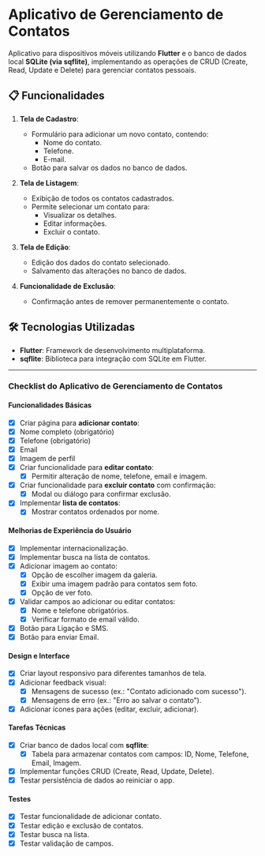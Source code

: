 # Aplicativo de Gerenciamento de Contatos

Aplicativo para dispositivos móveis utilizando **Flutter** e o banco de dados local **SQLite (via sqflite)**, implementando as operações de CRUD (Create, Read, Update e Delete) para gerenciar contatos pessoais.

## 📋 Funcionalidades

1. **Tela de Cadastro**:
   - Formulário para adicionar um novo contato, contendo:
     - Nome do contato.
     - Telefone.
     - E-mail.
   - Botão para salvar os dados no banco de dados.

2. **Tela de Listagem**:
   - Exibição de todos os contatos cadastrados.
   - Permite selecionar um contato para:
     - Visualizar os detalhes.
     - Editar informações.
     - Excluir o contato.

3. **Tela de Edição**:
   - Edição dos dados do contato selecionado.
   - Salvamento das alterações no banco de dados.

4. **Funcionalidade de Exclusão**:
   - Confirmação antes de remover permanentemente o contato.

## 🛠️ Tecnologias Utilizadas

- **Flutter**: Framework de desenvolvimento multiplataforma.
- **sqflite**: Biblioteca para integração com SQLite em Flutter.

<!-- ## 🎨 Capturas de Tela

- **Tela de Cadastro**:
![Tela de Cadastro](screenshots/cadastro.png)

- **Tela de Listagem**:
![Tela de Listagem](screenshots/listagem.png)

- **Tela de Edição**:
![Tela de Edição](screenshots/edicao.png) -->

---

### **Checklist do Aplicativo de Gerenciamento de Contatos**

#### **Funcionalidades Básicas**
- [x]  Criar página para **adicionar contato**:
  - [x] Nome completo (obrigatório)
  - [x] Telefone (obrigatório)
  - [x] Email
  - [x] Imagem de perfil
- [x] Criar funcionalidade para **editar contato**:
  - [x] Permitir alteração de nome, telefone, email e imagem.
- [x] Criar funcionalidade para **excluir contato** com confirmação:
  - [x] Modal ou diálogo para confirmar exclusão.
- [x] Implementar **lista de contatos**:
  - [x] Mostrar contatos ordenados por nome.

#### **Melhorias de Experiência do Usuário**
- [x] Implementar internacionalização.
- [x] Implementar busca na lista de contatos.
- [x] Adicionar imagem ao contato:
  - [x] Opção de escolher imagem da galeria.
  - [x] Exibir uma imagem padrão para contatos sem foto.
  - [x] Opção de ver foto.
- [x] Validar campos ao adicionar ou editar contatos:
  - [x] Nome e telefone obrigatórios.
  - [x] Verificar formato de email válido.
- [x] Botão para Ligação e SMS.
- [x] Botão para enviar Email.

#### **Design e Interface**
- [x] Criar layout responsivo para diferentes tamanhos de tela.
- [x] Adicionar feedback visual:
  - [x] Mensagens de sucesso (ex.: "Contato adicionado com sucesso").
  - [x] Mensagens de erro (ex.: "Erro ao salvar o contato").
- [x] Adicionar ícones para ações (editar, excluir, adicionar).

#### **Tarefas Técnicas**
- [x] Criar banco de dados local com **sqflite**:
  - [x] Tabela para armazenar contatos com campos: ID, Nome, Telefone, Email, Imagem.
- [x] Implementar funções CRUD (Create, Read, Update, Delete).
- [x] Testar persistência de dados ao reiniciar o app.

#### **Testes**
- [x] Testar funcionalidade de adicionar contato.
- [x] Testar edição e exclusão de contatos.
- [x] Testar busca na lista.
- [x] Testar validação de campos.
